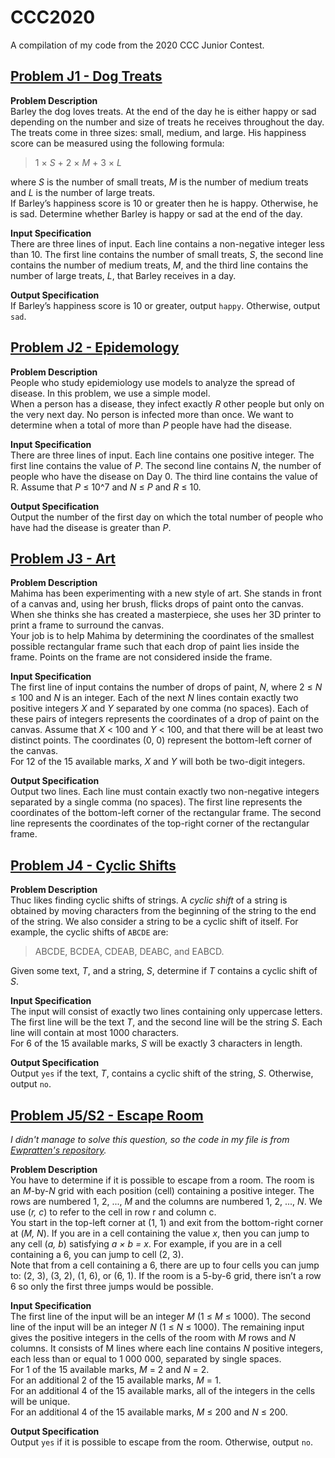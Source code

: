 # CCC2020
A compilation of my code from the 2020 CCC Junior Contest.

## [Problem J1 - Dog Treats](https://github.com/ACA30/CCC2020/blob/master/j1-dogtreats.py)
**Problem Description**\
Barley the dog loves treats. At the end of the day he is either happy or sad depending on the number and size of treats he receives throughout the day. The treats come in three sizes: small, medium, and large. His happiness score can be measured using the following formula:

> 1 × *S* + 2 × *M* + 3 × *L*

where *S* is the number of small treats, *M* is the number of medium treats and *L* is the number of large treats.\
If Barley’s happiness score is 10 or greater then he is happy. Otherwise, he is sad. Determine whether Barley is happy or sad at the end of the day.

**Input Specification**\
There are three lines of input. Each line contains a non-negative integer less than 10. The first line contains the number of small treats, *S*, the second line contains the number of medium treats, *M*, and the third line contains the number of large treats, *L*, that Barley receives in a day.

**Output Specification**\
If Barley’s happiness score is 10 or greater, output `happy`. Otherwise, output `sad`.

## [Problem J2 - Epidemology](https://github.com/ACA30/CCC2020/blob/master/j2-epidemology.py)
**Problem Description**\
People who study epidemiology use models to analyze the spread of disease. In this problem, we use a simple model.\
When a person has a disease, they infect exactly *R* other people but only on the very next day. No person is infected more than once. We want to determine when a total of more than *P* people have had the disease.

**Input Specification**\
There are three lines of input. Each line contains one positive integer. The first line contains the value of *P*. The second line contains *N*, the number of people who have the disease on Day 0. The third line contains the value of R. Assume that *P* ≤ 10^7 and *N* ≤ *P* and *R* ≤ 10.

**Output Specification**\
Output the number of the first day on which the total number of people who have had the disease is greater than *P*.

## [Problem J3 - Art](https://github.com/ACA30/CCC2020/blob/master/j3-art.py)
**Problem Description**\
Mahima has been experimenting with a new style of art. She stands in front of a canvas and, using her brush, flicks drops of paint onto the canvas. When she thinks she has created a masterpiece, she uses her 3D printer to print a frame to surround the canvas.\
Your job is to help Mahima by determining the coordinates of the smallest possible rectangular frame such that each drop of paint lies inside the frame. Points on the frame are not considered inside the frame.

**Input Specification**\
The first line of input contains the number of drops of paint, *N*, where 2 ≤ *N* ≤ 100 and *N* is an integer. Each of the next *N* lines contain exactly two positive integers *X* and *Y* separated by one comma (no spaces). Each of these pairs of integers represents the coordinates of a drop of paint on the canvas. Assume that *X* < 100 and *Y* < 100, and that there will be at least two distinct points. The coordinates (0, 0) represent the bottom-left corner of the canvas.\
For 12 of the 15 available marks, *X* and *Y* will both be two-digit integers.

**Output Specification**\
Output two lines. Each line must contain exactly two non-negative integers separated by a single comma (no spaces). The first line represents the coordinates of the bottom-left corner of the rectangular frame. The second line represents the coordinates of the top-right corner of the rectangular frame.

## [Problem J4 - Cyclic Shifts](https://github.com/ACA30/CCC2020/blob/master/j4-cyclic-shifts.py)
**Problem Description**\
Thuc likes finding cyclic shifts of strings. A *cyclic shift* of a string is obtained by moving characters from the beginning of the string to the end of the string. We also consider a string to be a cyclic shift of itself. For example, the cyclic shifts of `ABCDE` are:

> ABCDE, BCDEA, CDEAB, DEABC, and EABCD.

Given some text, *T*, and a string, *S*, determine if *T* contains a cyclic shift of *S*.

**Input Specification**\
The input will consist of exactly two lines containing only uppercase letters. The first line will be the text *T*, and the second line will be the string *S*. Each line will contain at most 1000 characters.\
For 6 of the 15 available marks, *S* will be exactly 3 characters in length.

**Output Specification**\
Output `yes` if the text, *T*, contains a cyclic shift of the string, *S*. Otherwise, output `no`.

## [Problem J5/S2 - Escape Room](https://github.com/ACA30/CCC2020/blob/master/j5-escaoe-room.py)
*I didn't manage to solve this question, so the code in my file is from [Ewpratten's repository](https://github.com/Ewpratten/ccc-2020).*

**Problem Description**\
You have to determine if it is possible to escape from a room. The room is an *M*-by-*N* grid with each position (cell) containing a positive integer. The rows are numbered 1, 2, ..., *M* and the columns are numbered 1, 2, ..., *N*. We use (*r, c*) to refer to the cell in row r and column c.\
You start in the top-left corner at (1, 1) and exit from the bottom-right corner at (*M, N*). If you are in a cell containing the value *x*, then you can jump to any cell (*a, b*) satisfying *a × b = x*. For example, if you are in a cell containing a 6, you can jump to cell (2, 3).\
Note that from a cell containing a 6, there are up to four cells you can jump to: (2, 3), (3, 2), (1, 6), or (6, 1). If the room is a 5-by-6 grid, there isn’t a row 6 so only the first three jumps would be possible.

**Input Specification**\
The first line of the input will be an integer *M* (1 ≤ *M* ≤ 1000). The second line of the input will be an integer *N* (1 ≤ *N* ≤ 1000). The remaining input gives the positive integers in the cells of the room with *M* rows and *N* columns. It consists of M lines where each line contains *N* positive integers, each less than or equal to 1 000 000, separated by single spaces.\
For 1 of the 15 available marks, *M* = 2 and *N* = 2.\
For an additional 2 of the 15 available marks, *M* = 1.\
For an additional 4 of the 15 available marks, all of the integers in the cells will be unique.\
For an additional 4 of the 15 available marks, *M* ≤ 200 and *N* ≤ 200.

**Output Specification**\
Output `yes` if it is possible to escape from the room. Otherwise, output `no`.

